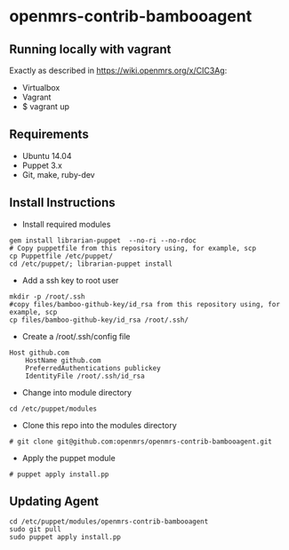 openmrs-contrib-bambooagent
===========================
## Running locally with vagrant
Exactly as described in https://wiki.openmrs.org/x/CIC3Ag:
 - Virtualbox
 - Vagrant
 - $ vagrant up


## Requirements
- Ubuntu 14.04
- Puppet 3.x
- Git, make, ruby-dev

## Install Instructions
- Install required modules
```
gem install librarian-puppet  --no-ri --no-rdoc
# Copy puppetfile from this repository using, for example, scp
cp Puppetfile /etc/puppet/
cd /etc/puppet/; librarian-puppet install
```
- Add a ssh key to root user
```
mkdir -p /root/.ssh
#copy files/bamboo-github-key/id_rsa from this repository using, for example, scp
cp files/bamboo-github-key/id_rsa /root/.ssh/
```
- Create a /root/.ssh/config file
```
Host github.com
	HostName github.com
	PreferredAuthentications publickey
	IdentityFile /root/.ssh/id_rsa
```
- Change into module directory
```
cd /etc/puppet/modules
```
- Clone this repo into the modules directory
```
# git clone git@github.com:openmrs/openmrs-contrib-bambooagent.git
```
- Apply the puppet module
```
# puppet apply install.pp
```

## Updating Agent
```
cd /etc/puppet/modules/openmrs-contrib-bambooagent
sudo git pull
sudo puppet apply install.pp
```
